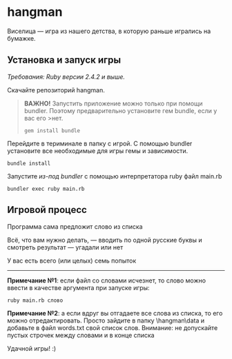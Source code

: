 # hangman
Виселица — игра из нашего детства, в которую раньше игрались на бумажке.

## Установка и запуск игры

*Требования: Ruby версии 2.4.2 и выше.*

Скачайте репозиторий hangman. 

>**ВАЖНО!** Запустить приложение можно только при помощи bundler. Поэтому предварительно установите гем bundle, если у вас его >нет. 
>
>```
>gem install bundle
>```
>
Перейдите в териминале в папку с игрой. С помощью bundler установите все необходимые для игры гемы и зависимости. 

```
bundle install
```

Запустите *из-под bundler* с помощью интерпретатора ruby файл main.rb

```
bundler exec ruby main.rb
```

## Игровой процесс

Программа сама предложит слово из списка

Всё, что вам нужно делать, — вводить по одной русские буквы и смотреть результат —  угадали или нет

У вас есть всего (или целых) семь попыток

---

**Примечание №1**: если файл со словами исчезнет, то слово можно ввести в качестве аргумента при запуске игры:

```
ruby main.rb слово
```

**Примечание №2**: а если вдруг вы отгадаете все слова из списка, то его можно отредактировать. Просто зайдите в папку \hangman\data
и добавьте в файл words.txt свой список слов. Внимание: не допускайте пустых строчек между словами и в конце списка

Удачной игры! :)
